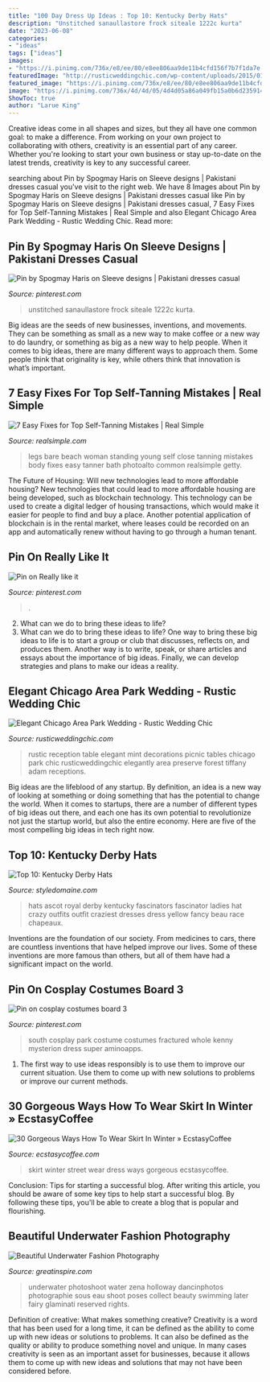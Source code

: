 ```yaml
---
title: "100 Day Dress Up Ideas : Top 10: Kentucky Derby Hats"
description: "Unstitched sanaullastore frock siteale 1222c kurta"
date: "2023-06-08"
categories:
- "ideas"
tags: ["ideas"]
images:
- "https://i.pinimg.com/736x/e8/ee/80/e8ee806aa9de11b4cfd156f7b7f1da7e.jpg"
featuredImage: "http://rusticweddingchic.com/wp-content/uploads/2015/01/Herron_Sell_Jordan_Weiland_Photography_Reception76_low-590x884.jpg"
featured_image: "https://i.pinimg.com/736x/e8/ee/80/e8ee806aa9de11b4cfd156f7b7f1da7e.jpg"
image: "https://i.pinimg.com/736x/4d/4d/05/4d4d05a86a049fb15a0b6d235914771e.jpg"
ShowToc: true
author: "Larue King"
---
```



Creative ideas come in all shapes and sizes, but they all have one common goal: to make a difference. From working on your own project to collaborating with others, creativity is an essential part of any career. Whether you're looking to start your own business or stay up-to-date on the latest trends, creativity is key to any successful career.

	

		
searching about Pin by Spogmay Haris on Sleeve designs | Pakistani dresses casual you've visit to the right web. We have 8 Images about Pin by Spogmay Haris on Sleeve designs | Pakistani dresses casual like Pin by Spogmay Haris on Sleeve designs | Pakistani dresses casual, 7 Easy Fixes for Top Self-Tanning Mistakes | Real Simple and also Elegant Chicago Area Park Wedding - Rustic Wedding Chic. Read more:
		
    
## Pin By Spogmay Haris On Sleeve Designs | Pakistani Dresses Casual

<img loading=lazy src="https://i.pinimg.com/736x/e8/ee/80/e8ee806aa9de11b4cfd156f7b7f1da7e.jpg" onerror="this.onerror=null;this.src='https://tse1.mm.bing.net/th?id=OIP.9B8ZD4HN29qtqSSZWbtj3wHaL4&amp;pid=15.1';" alt="Pin by Spogmay Haris on Sleeve designs | Pakistani dresses casual">

_Source: pinterest.com_

>unstitched sanaullastore frock siteale 1222c kurta. 

	

Big ideas are the seeds of new businesses, inventions, and movements. They can be something as small as a new way to make coffee or a new way to do laundry, or something as big as a new way to help people. When it comes to big ideas, there are many different ways to approach them. Some people think that originality is key, while others think that innovation is what’s important.

    
## 7 Easy Fixes For Top Self-Tanning Mistakes | Real Simple

<img loading=lazy src="http://cdn-image.realsimple.com/sites/default/files/styles/large/public/self-tanner.jpg?itok=ptvTPn7S" onerror="this.onerror=null;this.src='https://tse2.mm.bing.net/th?id=OIP.ZeJqM__Q6XS6oQi2DRFdJAAAAA&amp;pid=15.1';" alt="7 Easy Fixes for Top Self-Tanning Mistakes | Real Simple">

_Source: realsimple.com_

>legs bare beach woman standing young self close tanning mistakes body fixes easy tanner bath photoalto common realsimple getty. 

	

The Future of Housing: Will new technologies lead to more affordable housing?
New technologies that could lead to more affordable housing are being developed, such as blockchain technology. This technology can be used to create a digital ledger of housing transactions, which would make it easier for people to find and buy a place. Another potential application of blockchain is in the rental market, where leases could be recorded on an app and automatically renew without having to go through a human tenant.

    
## Pin On Really Like It

<img loading=lazy src="https://i.pinimg.com/736x/a8/a5/01/a8a50178e8f58dd57da6ac6a39146377--halloween-costumes-crushes.jpg" onerror="this.onerror=null;this.src='https://tse1.mm.bing.net/th?id=OIP.FYEXGRMxIrHxCwfCN7FySQHaJ3&amp;pid=15.1';" alt="Pin on Really like it">

_Source: pinterest.com_

>. 

	

2. What can we do to bring these ideas to life?
2. What can we do to bring these ideas to life? 
One way to bring these big ideas to life is to start a group or club that discusses, reflects on, and produces them. Another way is to write, speak, or share articles and essays about the importance of big ideas. Finally, we can develop strategies and plans to make our ideas a reality.

    
## Elegant Chicago Area Park Wedding - Rustic Wedding Chic

<img loading=lazy src="http://rusticweddingchic.com/wp-content/uploads/2015/01/Herron_Sell_Jordan_Weiland_Photography_Reception76_low-590x884.jpg" onerror="this.onerror=null;this.src='https://tse2.mm.bing.net/th?id=OIP.tHARQDYp3Wg_wK64PvBWRgHaLG&amp;pid=15.1';" alt="Elegant Chicago Area Park Wedding - Rustic Wedding Chic">

_Source: rusticweddingchic.com_

>rustic reception table elegant mint decorations picnic tables chicago park chic rusticweddingchic elegantly area preserve forest tiffany adam receptions. 

	

Big ideas are the lifeblood of any startup. By definition, an idea is a new way of looking at something or doing something that has the potential to change the world. When it comes to startups, there are a number of different types of big ideas out there, and each one has its own potential to revolutionize not just the startup world, but also the entire economy. Here are five of the most compelling big ideas in tech right now.

    
## Top 10: Kentucky Derby Hats

<img loading=lazy src="http://www.styledomaine.com/wp-content/uploads/2015/04/derby12.jpg" onerror="this.onerror=null;this.src='https://tse2.mm.bing.net/th?id=OIP.Quw049_1ObmfKcV0f9fIZgHaLZ&amp;pid=15.1';" alt="Top 10: Kentucky Derby Hats">

_Source: styledomaine.com_

>hats ascot royal derby kentucky fascinators fascinator ladies hat crazy outfits outfit craziest dresses dress yellow fancy beau race chapeaux. 

	

Inventions are the foundation of our society. From medicines to cars, there are countless inventions that have helped improve our lives. Some of these inventions are more famous than others, but all of them have had a significant impact on the world.

    
## Pin On Cosplay Costumes Board 3

<img loading=lazy src="https://i.pinimg.com/736x/4d/4d/05/4d4d05a86a049fb15a0b6d235914771e.jpg" onerror="this.onerror=null;this.src='https://tse4.mm.bing.net/th?id=OIP.wwgn1tDeyIkihHR45AeHMwHaKd&amp;pid=15.1';" alt="Pin on cosplay costumes board 3">

_Source: pinterest.com_

>south cosplay park costume costumes fractured whole kenny mysterion dress super aminoapps. 

	

1. The first way to use ideas responsibly is to use them to improve our current situation. Use them to come up with new solutions to problems or improve our current methods. 

    
## 30 Gorgeous Ways How To Wear Skirt In Winter » EcstasyCoffee

<img loading=lazy src="https://i0.wp.com/www.ecstasycoffee.com/wp-content/uploads/2016/10/Skirt-Street-Style-8.jpg" onerror="this.onerror=null;this.src='https://tse1.mm.bing.net/th?id=OIP.4UdPINK_Y3cdC81VhcK9-wHaLH&amp;pid=15.1';" alt="30 Gorgeous Ways How To Wear Skirt In Winter » EcstasyCoffee">

_Source: ecstasycoffee.com_

>skirt winter street wear dress ways gorgeous ecstasycoffee. 

	

Conclusion: Tips for starting a successful blog.
After writing this article, you should be aware of some key tips to help start a successful blog. By following these tips, you'll be able to create a blog that is popular and flourishing.

    
## Beautiful Underwater Fashion Photography

<img loading=lazy src="https://greatinspire.com/wp-content/uploads/2016/09/Beautiful-Underwater-Fashion-Photography-14.jpg" onerror="this.onerror=null;this.src='https://tse3.mm.bing.net/th?id=OIP.H10j8pW8q9j0o0xFfJ33NQHaLG&amp;pid=15.1';" alt="Beautiful Underwater Fashion Photography">

_Source: greatinspire.com_

>underwater photoshoot water zena holloway dancinphotos photographie sous eau shoot poses collect beauty swimming later fairy glaminati reserved rights. 

	

Definition of creative: What makes something creative?
Creativity is a word that has been used for a long time, it can be defined as the ability to come up with new ideas or solutions to problems. It can also be defined as the quality or ability to produce something novel and unique. In many cases creativity is seen as an important asset for businesses, because it allows them to come up with new ideas and solutions that may not have been considered before.

